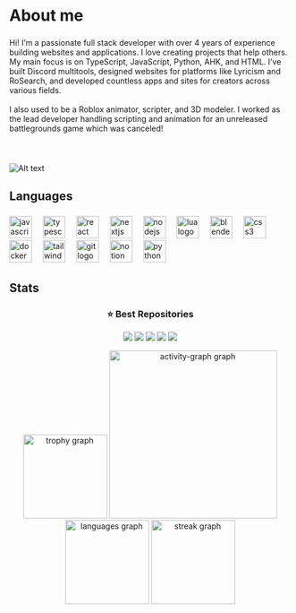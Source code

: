 <h1 align="left">About me</h1>

###

<p align="left">Hi! I’m a passionate full stack developer with over 4 years of experience building websites and applications. I love creating projects that help others. My main focus is on TypeScript, JavaScript, Python, AHK, and HTML. I’ve built Discord multitools, designed websites for platforms like Lyricism and RoSearch, and developed countless apps and sites for creators across various fields.<br><br>I also used to be a Roblox animator, scripter, and 3D modeler. I worked as the lead developer handling scripting and animation for an unreleased battlegrounds game which was canceled!</p>

###

<br clear="both">

![Alt text](https://spotify-recently-played-readme.vercel.app/api?user=ankfmsq0kvoavoslfgse96idd&unique={true|1|on|yes})
###

<h2 align="left">Languages</h2>

###

<div align="left">
  <img src="https://cdn.jsdelivr.net/gh/devicons/devicon/icons/javascript/javascript-original.svg" height="40" alt="javascript logo"  />
  <img width="12" />
  <img src="https://cdn.jsdelivr.net/gh/devicons/devicon/icons/typescript/typescript-original.svg" height="40" alt="typescript logo"  />
  <img width="12" />
  <img src="https://cdn.jsdelivr.net/gh/devicons/devicon/icons/react/react-original.svg" height="40" alt="react logo"  />
  <img width="12" />
  <img src="https://cdn.jsdelivr.net/gh/devicons/devicon/icons/nextjs/nextjs-original.svg" height="40" alt="nextjs logo"  />
  <img width="12" />
  <img src="https://cdn.jsdelivr.net/gh/devicons/devicon/icons/nodejs/nodejs-original.svg" height="40" alt="nodejs logo"  />
  <img width="12" />
  <img src="https://cdn.jsdelivr.net/gh/devicons/devicon/icons/lua/lua-original.svg" height="40" alt="lua logo"  />
  <img width="12" />
  <img src="https://cdn.jsdelivr.net/gh/devicons/devicon/icons/blender/blender-original.svg" height="40" alt="blender logo"  />
  <img width="12" />
  <img src="https://cdn.jsdelivr.net/gh/devicons/devicon/icons/css3/css3-original.svg" height="40" alt="css3 logo"  />
  <img width="12" />
  <img src="https://cdn.jsdelivr.net/gh/devicons/devicon/icons/docker/docker-original.svg" height="40" alt="docker logo"  />
  <img width="12" />
  <img src="https://cdn.jsdelivr.net/gh/devicons/devicon/icons/tailwindcss/tailwindcss-original-wordmark.svg" height="40" alt="tailwindcss logo"  />
  <img width="12" />
  <img src="https://cdn.jsdelivr.net/gh/devicons/devicon/icons/git/git-original.svg" height="40" alt="git logo"  />
  <img width="12" />
  <img src="https://cdn.jsdelivr.net/gh/devicons/devicon/icons/notion/notion-original.svg" height="40" alt="notion logo"  />
  <img width="12" />
  <img src="https://cdn.jsdelivr.net/gh/devicons/devicon/icons/python/python-original.svg" height="40" alt="python logo"  />
</div>

###

<h2 align="left">Stats</h2>

###

<div align="center">
  <h3>⭐️ Best Repositories</h3>
  <p align="center">
    <a href="https://github.com/injuriez/Bloomfisching">
        <img src="https://github-readme-stats.vercel.app/api/pin/?username=injuriez&repo=Bloomfisching&theme=default&title_color=000000&icon_color=0366d6&text_color=333333&bg_color=ffffff" /></a>
    <a href="https://github.com/injuriez/Bloom">
        <img src="https://github-readme-stats.vercel.app/api/pin/?username=injuriez&repo=Bloom&theme=default&title_color=000000&icon_color=0366d6&text_color=333333&bg_color=ffffff" /></a>
    <a href="https://github.com/injuriez/Mangoguards-ALS-AIO">
        <img src="https://github-readme-stats.vercel.app/api/pin/?username=injuriez&repo=Mangoguards-ALS-AIO&theme=default&title_color=000000&icon_color=0366d6&text_color=333333&bg_color=ffffff" /></a>
    <a href="https://github.com/injuriez/Mangoguards-installer">
        <img src="https://github-readme-stats.vercel.app/api/pin/?username=injuriez&repo=Mangoguards-installer&theme=default&title_color=000000&icon_color=0366d6&text_color=333333&bg_color=ffffff" /></a>
    <a href="https://github.com/injuriez/MangoGuards">
        <img src="https://github-readme-stats.vercel.app/api/pin/?username=injuriez&repo=MangoGuards&theme=default&title_color=000000&icon_color=0366d6&text_color=333333&bg_color=ffffff" /></a>
  </p>
</div>


<div align="center">
  <img src="https://github-profile-trophy.vercel.app?username=injuriez&theme=dracula&column=-1&row=1&margin-w=8&margin-h=8&no-bg=false&no-frame=false&order=4" height="150" alt="trophy graph"  />
  <img src="https://github-readme-activity-graph.vercel.app/graph?username=injuriez&radius=16&theme=react&area=true&order=5" height="300" alt="activity-graph graph"  />
  <img src="https://github-readme-stats.vercel.app/api/top-langs?username=injuriez&locale=en&hide_title=false&layout=compact&card_width=320&langs_count=5&theme=dracula&hide_border=false&order=2" height="150" alt="languages graph"  />
  <img src="https://streak-stats.demolab.com?user=injuriez&locale=en&mode=daily&theme=dracula&hide_border=false&border_radius=5&order=3" height="150" alt="streak graph"  />
</div>

###

